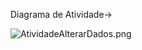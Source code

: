 Diagrama de Atividade->

![AtividadeAlterarDados.png](/.attachments/AtividadeAlterarDados-8c8c7fd5-5eda-4cb2-b9ed-37f4e32e948a.png)